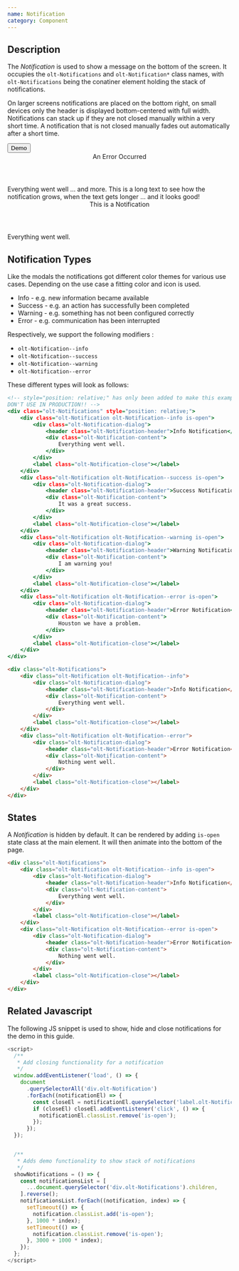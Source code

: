 ```yaml
---
name: Notification
category: Component
---
```


## Description

The *Notification* is used to show a message on the bottom of the screen. 
It occupies the `olt-Notifications` and `olt-Notification*` class names, with `olt-Notifications` being the conatiner element holding the stack of notifications. 

On larger screens notifications are placed on the bottom right, on small devices only the header is displayed bottom-centered with full width. Notifications can stack up if they are not closed manually within a very short time. A notification that is not closed manually fades out automatically after a short time.

<div class="olt-Card olt-u-padding5">
  <div class="olt-u-marginAuto">
    <button class="olt-Button" onclick={showNotifications()}>Demo</button>
 </div>
</div>

<div class="olt-Notifications">
    <div class="olt-Notification olt-Notification--error">
        <div class="olt-Notification-dialog">
            <header class="olt-Notification-header">An Error Occurred</header>
            <div class="olt-Notification-content">
                Everything went well ... and more. This is a long text to see how the notification grows, when the text gets longer ... and it looks good!
            </div>
        </div>
        <label class="olt-Notification-close"></label>
    </div>
    <div class="olt-Notification olt-Notification--success">
        <div class="olt-Notification-dialog">
            <header class="olt-Notification-header">This is a Notification</header>
            <div class="olt-Notification-content">
                Everything went well.
            </div>
        </div>
        <label class="olt-Notification-close"></label>
    </div>
</div>


## Notification Types

Like the modals the notifications got different color themes for various use cases. Depending on the use case a fitting color and icon is used.

- Info - e.g. new information became available
- Success - e.g. an action has successfully been completed
- Warning - e.g. something has not been configured correctly
- Error - e.g. communication has been interrupted

Respectively, we support the following modifiers :

- `olt-Notification--info`
- `olt-Notification--success`
- `olt-Notification--warning`
- `olt-Notification--error`

These different types will look as follows:

```types.html
<!-- style="position: relative;" has only been added to make this example work in iframe. 
DON'T USE IN PRODUCTION!! -->
<div class="olt-Notifications" style="position: relative;">
    <div class="olt-Notification olt-Notification--info is-open">
        <div class="olt-Notification-dialog">
            <header class="olt-Notification-header">Info Notification</header>
            <div class="olt-Notification-content">
                Everything went well.
            </div>
        </div>
        <label class="olt-Notification-close"></label>
    </div>
    <div class="olt-Notification olt-Notification--success is-open">
        <div class="olt-Notification-dialog">
            <header class="olt-Notification-header">Success Notification</header>
            <div class="olt-Notification-content">
                It was a great success.
            </div>
        </div>
        <label class="olt-Notification-close"></label>
    </div>
    <div class="olt-Notification olt-Notification--warning is-open">
        <div class="olt-Notification-dialog">
            <header class="olt-Notification-header">Warning Notification</header>
            <div class="olt-Notification-content">
                I am warning you!
            </div>
        </div>
        <label class="olt-Notification-close"></label>
    </div>
    <div class="olt-Notification olt-Notification--error is-open">
        <div class="olt-Notification-dialog">
            <header class="olt-Notification-header">Error Notification</header>
            <div class="olt-Notification-content">
                Houston we have a problem.
            </div>
        </div>
        <label class="olt-Notification-close"></label>
    </div>
</div>
```

```html
<div class="olt-Notifications">
    <div class="olt-Notification olt-Notification--info">
        <div class="olt-Notification-dialog">
            <header class="olt-Notification-header">Info Notification</header>
            <div class="olt-Notification-content">
                Everything went well.
            </div>
        </div>
        <label class="olt-Notification-close"></label>
    </div>
    <div class="olt-Notification olt-Notification--error">
        <div class="olt-Notification-dialog">
            <header class="olt-Notification-header">Error Notification</header>
            <div class="olt-Notification-content">
                Nothing went well.
            </div>
        </div>
        <label class="olt-Notification-close"></label>
    </div>
</div>

```

## States

A *Notification* is hidden by default. It can be rendered by adding `is-open` 
state class at the main element. It will then animate into the bottom of the
page.

```html
<div class="olt-Notifications">
    <div class="olt-Notification olt-Notification--info is-open">
        <div class="olt-Notification-dialog">
            <header class="olt-Notification-header">Info Notification</header>
            <div class="olt-Notification-content">
                Everything went well.
            </div>
        </div>
        <label class="olt-Notification-close"></label>
    </div>
    <div class="olt-Notification olt-Notification--error is-open">
        <div class="olt-Notification-dialog">
            <header class="olt-Notification-header">Error Notification</header>
            <div class="olt-Notification-content">
                Nothing went well.
            </div>
        </div>
        <label class="olt-Notification-close"></label>
    </div>
</div>
```

## Related Javascript

The following JS snippet is used to show, hide and close notifications for the demo in this guide.

```show_and_hide.js
<script>
  /**
   * Add closing functionality for a notification
   */
  window.addEventListener('load', () => {
    document
      .querySelectorAll('div.olt-Notification')
      .forEach((notificationEl) => {
        const closeEl = notificationEl.querySelector('label.olt-Notification-close');
        if (closeEl) closeEl.addEventListener('click', () => {
          notificationEl.classList.remove('is-open');
        });
      });
  });


  /**
   * Adds demo functionality to show stack of notifications
   */
  showNotifications = () => {
    const notificationsList = [
      ...document.querySelector('div.olt-Notifications').children,
    ].reverse();
    notificationsList.forEach((notification, index) => {
      setTimeout(() => {
        notification.classList.add('is-open');
      }, 1000 * index);
      setTimeout(() => {
        notification.classList.remove('is-open');
      }, 3000 + 1000 * index);
    });
  };
</script>
```